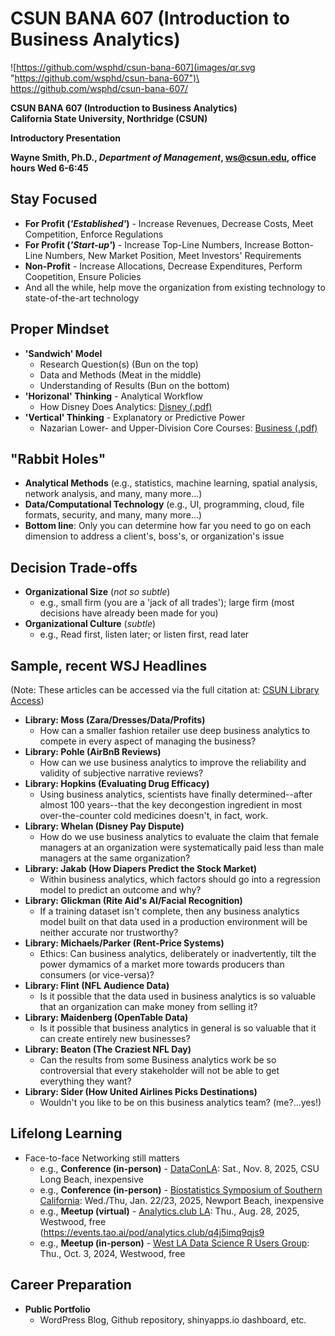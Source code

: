 # CSUN BANA 607 (Introduction to Business Analytics)


![https://github.com/wsphd/csun-bana-607](images/qr.svg "https://github.com/wsphd/csun-bana-607")\
<https://github.com/wsphd/csun-bana-607/>

**CSUN BANA 607 (Introduction to Business Analytics)**\
**California State University, Northridge (CSUN)**

**Introductory Presentation**

**Wayne Smith, Ph.D., _Department of Management_, <ws@csun.edu>, office hours Wed 6-6:45**


## Stay Focused

* **For Profit (_'Established'_)** - Increase Revenues, Decrease Costs, Meet Competition, Enforce Regulations
* **For Profit (_'Start-up'_)** - Increase Top-Line Numbers, Increase Botton-Line Numbers, New Market Position, Meet Investors' Requirements
* **Non-Profit** - Increase Allocations, Decrease Expenditures, Perform Coopetition, Ensure Policies
* And all the while, help move the organization from existing technology to state-of-the-art technology


## Proper Mindset

* **'Sandwich' Model**
  * Research Question(s) (Bun on the top)
  * Data and Methods (Meat in the middle)
  * Understanding of Results (Bun on the bottom)
* **'Horizonal' Thinking** - Analytical Workflow
  * How Disney Does Analytics: [Disney (.pdf)](disney.pdf)
* **'Vertical' Thinking** - Explanatory or Predictive Power
  * Nazarian Lower- and Upper-Division Core Courses: [Business (.pdf)](business.pdf)


## "Rabbit Holes"

* **Analytical Methods** (e.g., statistics, machine learning, spatial analysis, network analysis, and many, many more...)
* **Data/Computational Technology** (e.g., UI, programming, cloud, file formats, security, and many, many more...)
* **Bottom line**: Only you can determine how far you need to go on each dimension to address a client's, boss's, or organization's issue


## Decision Trade-offs

* **Organizational Size** (_not so subtle_)
  * e.g., small firm (you are a 'jack of all trades'); large firm (most decisions have already been made for you)
* **Organizational Culture** (_subtle_)
  * e.g., Read first, listen later; or listen first, read later


## Sample, recent WSJ Headlines

(Note: These articles can be accessed via the full citation at: [CSUN Library Access](https://ocw.smithw.org/bus312/librarymaterials.html))

* **Library: Moss (Zara/Dresses/Data/Profits)**
  * How can a smaller fashion retailer use deep business analytics to compete in every aspect of managing the business?
* **Library: Pohle (AirBnB Reviews)**
  * How can we use business analytics to improve the reliability and validity of subjective narrative reviews?
* **Library: Hopkins (Evaluating Drug Efficacy)**
  * Using business analytics, scientists have finally determined--after almost 100 years--that the key decongestion ingredient in most over-the-counter cold medicines doesn't, in fact, work.
* **Library: Whelan (Disney Pay Dispute)**
  * How do we use business analytics to evaluate the claim that female managers at an organization were systematically paid less than male managers at the same organization?
* **Library: Jakab (How Diapers Predict the Stock Market)**
  * Within business analytics, which factors should go into a regression model to predict an outcome and why?
* **Library: Glickman (Rite Aid's AI/Facial Recognition)**
  * If a training dataset isn't complete, then any business analytics model built on that data used in a production environment will be neither accurate nor trustworthy?
* **Library: Michaels/Parker (Rent-Price Systems)**
  * Ethics: Can business analytics, deliberately or inadvertently, tilt the power dymamics of a market more towards producers than consumers (or vice-versa)?
* **Library: Flint (NFL Audience Data)**
  * Is it possible that the data used in business analytics is so valuable that an organization can make money from selling it?
* **Library: Maidenberg (OpenTable Data)**
  * Is it possible that business analytics in general is so valuable that it can create entirely new businesses?
* **Library: Beaton (The Craziest NFL Day)**
  * Can the results from some Business analytics work be so controversial that every stakeholder will not be able to get everything they want?
* **Library: Sider (How United Airlines Picks Destinations)**
  * Wouldn't you like to be on this business analytics team? (me?...yes!)


## Lifelong Learning

* Face-to-face Networking still matters
  * e.g., **Conference (in-person)** - [DataConLA](https://www.dataconla.com): Sat., Nov. 8, 2025, CSU Long Beach, inexpensive
  * e.g., **Conference (in-person)** - [Biostatistics Symposium of Southern California](https://biostatsymposium.org/): Wed./Thu, Jan. 22/23, 2025, Newport Beach, inexpensive
  * e.g., **Meetup (virtual)** - [Analytics.club LA](https://www.meetup.com/ac-lax/): Thu., Aug. 28, 2025, Westwood, free (<https://events.tao.ai/pod/analytics.club/q4j5imq9qjs9>
  * e.g., **Meetup (in-person)** - [West LA Data Science R Users Group](https://www.meetup.com/scasa1925/): Thu., Oct. 3, 2024, Westwood, free


## Career Preparation

* **Public Portfolio**
  * WordPress Blog, Github repository, shinyapps.io dashboard, etc.

